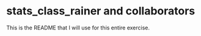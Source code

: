 # stats_class_rainer and collaborators

This is the README that I will use for this entire exercise.
